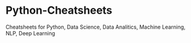 # Python-Cheatsheets
Cheatsheets for Python, Data Science, Data Analitics, Machine Learning, NLP, Deep Learning
